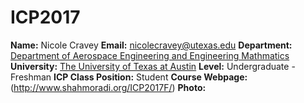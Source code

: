 # ICP2017
__Name:__ Nicole Cravey
__Email:__ nicolecravey@utexas.edu
__Department:__ [Department of Aerospace Engineering and Engineering Mathmatics](http://www.ae.utexas.edu)
__University:__ [The University of Texas at Austin](https://www.utexas.edu)
__Level:__ Undergraduate - Freshman
__ICP Class Position:__ Student
__Course Webpage:__ (http://www.shahmoradi.org/ICP2017F/)
__Photo:__ 
